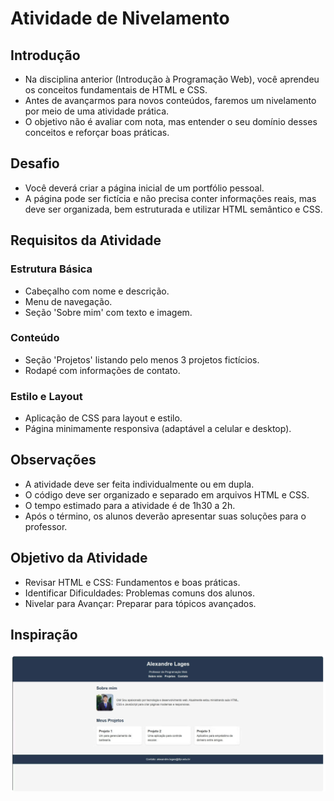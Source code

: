 # Atividade de Nivelamento

## Introdução

- Na disciplina anterior (Introdução à Programação Web), você aprendeu os conceitos fundamentais de HTML e CSS.
- Antes de avançarmos para novos conteúdos, faremos um nivelamento por meio de uma atividade prática.
- O objetivo não é avaliar com nota, mas entender o seu domínio desses conceitos e reforçar boas práticas.

## Desafio

- Você deverá criar a página inicial de um portfólio pessoal.
- A página pode ser fictícia e não precisa conter informações reais, mas deve ser organizada, bem estruturada e utilizar HTML semântico e CSS.

## Requisitos da Atividade

### Estrutura Básica

- Cabeçalho com nome e descrição.
- Menu de navegação.
- Seção 'Sobre mim' com texto e imagem.

### Conteúdo

- Seção 'Projetos' listando pelo menos 3 projetos fictícios.
- Rodapé com informações de contato.

### Estilo e Layout

- Aplicação de CSS para layout e estilo.
- Página minimamente responsiva (adaptável a celular e desktop).

## Observações

- A atividade deve ser feita individualmente ou em dupla.
- O código deve ser organizado e separado em arquivos HTML e CSS.
- O tempo estimado para a atividade é de 1h30 a 2h.
- Após o término, os alunos deverão apresentar suas soluções para o professor.

## Objetivo da Atividade

- Revisar HTML e CSS: Fundamentos e boas práticas.
- Identificar Dificuldades: Problemas comuns dos alunos.
- Nivelar para Avançar: Preparar para tópicos avançados.

## Inspiração

![Modelo](modelo.png)